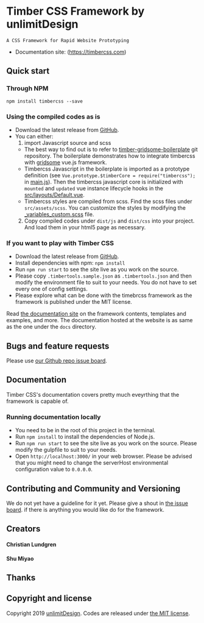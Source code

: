 # Timber CSS Framework by unlimitDesign

`A CSS Framework for Rapid Website Prototyping`

- Documentation site: (https://timbercss.com)

## Quick start

### Through NPM

`npm install timbercss --save`

### Using the compiled codes as is

- Download the latest release from [GitHub](https://github.com/unlimitDesign/timbercss/).
- You can either:
  1. import Javascript source and scss
    - The best way to find out is to refer to [timber-gridsome-boilerplate](https://github.com/unlimitDesign/timber-gridsome-boilerplate) git repository. The boilerplate demonstrates how to integrate timbercss with [gridsome](https://gridsome.org/) vue.js framework.
    - Timbercss Javascript in the boilerplate is imported as a prototype definition (see ``Vue.prototype.$timberCore = require("timbercss");`` in [main.js](https://github.com/unlimitDesign/timber-gridsome-boilerplate/blob/master/src/main.js)). Then the timbercss javascript core is initialized with `mounted` and `updated` vue instance lifecycle hooks in the [src/layouts/Default.vue](https://github.com/unlimitDesign/timber-gridsome-boilerplate/blob/master/src/layouts/Default.vue).
    - Timbercss styles are compiled from scss. Find the scss files under `src/assets/scss`. You can customize the styles by modifying the [_variables_custom.scss](https://github.com/unlimitDesign/timber-gridsome-boilerplate/blob/master/src/assets/scss/_variables_custom.scss) file.
  2. Copy compiled codes under `dist/js` and `dist/css` into your project. And load them  in your html5 page as necessary.

### If you want to play with Timber CSS

- Download the latest release from [GitHub](https://github.com/unlimitDesign/timbercss/).
- Install dependencies with npm: `npm install`
- Run `npm run start` to see the site live as you work on the source.
- Please copy `.timbertools.sample.json` as `.timbertools.json` and then modify the environment file to suit to your needs. You do not have to set every one of config settings.
- Please explore what can be done with the timebrcss framework as the framework is published under the MIT license.

Read [the documentation site](https://timbercss.com) on the framework contents, templates and examples, and more. The documentation hosted at the website is as same as the one under the `docs` directory.

## Bugs and feature requests

Please use [our Github repo issue board](https://github.com/unlimitDesign/timbercss/issues).

## Documentation

Timber CSS's documentation covers pretty much eveyrthing that the framework is capable of.

### Running documentation locally

- You need to be in the root of this project in the terminal.
- Run `npm install` to install the dependencies of Node.js.
- Run `npm run start` to see the site live as you work on the source. Please modify the gulpfile to suit to your needs.
- Open `http://localhost:3000/` in your web browser. Please be advised that you might need to change the serverHost environmental configuration value to `0.0.0.0`.

## Contributing and Community and Versioning

We do not yet have a guideline for it yet. Please give a shout in [the issue board](https://github.com/unlimitDesign/timbercss/issues). if there is anything you would like do for the framework.

## Creators

#### Christian Lundgren

#### Shu Miyao

## Thanks

## Copyright and license

Copyright 2019 [unlimitDesign](https://unlimit.design). Codes are released under [the MIT license](https://github.com/unlimitDesign/timbercss/blob/master/LICENSE).
